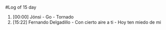 #Log of 15 day

1. [00:00] Jónsi - Go - Tornado
1. [15:22] Fernando Delgadillo - Con cierto aire a ti - Hoy ten miedo de mi
